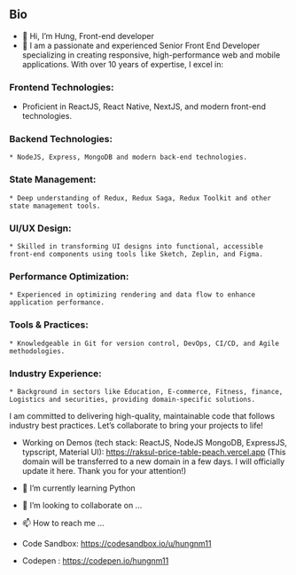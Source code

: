 ## Bio

- 👋 Hi, I’m Hưng, Front-end developer
- 👀 I am a passionate and experienced Senior Front End Developer specializing in creating responsive, high-performance web and mobile applications. With over 10 years of expertise, I excel in:
  
### Frontend Technologies: 
* Proficient in ReactJS, React Native, NextJS, and modern front-end technologies.
	
### Backend Technologies: 
	* NodeJS, Express, MongoDB and modern back-end technologies.

### State Management: 
	* Deep understanding of Redux, Redux Saga, Redux Toolkit and other state management tools.
 
### UI/UX Design: 
	* Skilled in transforming UI designs into functional, accessible front-end components using tools like Sketch, Zeplin, and Figma.
 
### Performance Optimization: 
	* Experienced in optimizing rendering and data flow to enhance application performance.
 
### Tools & Practices: 
	* Knowledgeable in Git for version control, DevOps, CI/CD, and Agile methodologies.
 
### Industry Experience: 
	* Background in sectors like Education, E-commerce, Fitness, finance, Logistics and securities, providing domain-specific solutions.

I am committed to delivering high-quality, maintainable code that follows industry best practices. Let’s collaborate to bring your projects to life!
  
- Working on Demos (tech stack: ReactJS, NodeJS MongoDB, ExpressJS, typscript, Material UI): 
https://raksul-price-table-peach.vercel.app (This domain will be transferred to a new domain in a few days. I will officially update it here. Thank you for your attention!)

- 🌱 I’m currently learning Python
- 💞️ I’m looking to collaborate on ...
- 📫 How to reach me ...



- Code Sandbox: https://codesandbox.io/u/hungnm11
- Codepen : https://codepen.io/hungnm11

<!---
hungnm11/hungnm11 is a ✨ special ✨ repository because its `README.md` (this file) appears on your GitHub profile.
You can click the Preview link to take a look at your changes.
--->
